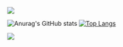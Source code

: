 
<img src="https://capsule-render.vercel.app/api?type=waving&color=4FB2CF&height=150&section=header" />

![Anurag's GitHub stats](https://github-readme-stats.vercel.app/api?username=yunazz2&show_icons=true&theme=dracula)
[![Top Langs](https://github-readme-stats.vercel.app/api/top-langs/?username=yunazz2&layout=compact)](https://github.com/anuraghazra/github-readme-stats)

<img src="https://capsule-render.vercel.app/api?type=waving&color=4FB2CF&height=150&section=footer" />




